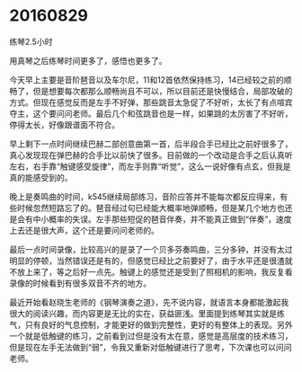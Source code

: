 # 20160829

练琴2.5小时

用真琴之后练琴时间更多了，感悟也更多了。

今天早上主要是音阶琶音以及车尔尼，11和12首依然保持练习，14已经较之前的顺畅了，但是想要每次都那么顺畅尚且不可以，所以目前还是快慢结合，局部攻破的方式。但现在感觉反而是左手不好弹，那些跳音太急促了不好听，太长了有点喧宾夺主，这个要问问老师。最后几个和弦跳音也是一样，如果跳的太厉害了不好听，停得太长，好像跟谱面不符合。

早上剩下一点时间继续巴赫二部创意曲第一首，后半段合手已经比之前好很多了，真心发现现在弹巴赫的合手比以前快了很多。目前做的一个改动是合手之后认真听左右，右手靠“触键感受旋律”，而左手则靠“听觉”，这么一说好像有点玄，但我是真的能感受到的。

晚上是奏鸣曲的时间，k545继续局部练习，音阶应答并不能每次都反应得来，有些时候忽然短路忘了的。琶音经过句已经能大概率地弹顺畅，但是某几个地方也还是会有中小概率的失误。左手那些短促的琶音伴奏，并不能真正做到“伴奏”，速度上去还是很大声，这个还是要问问老师的。

最后一点时间录像，比较高兴的是录了一个贝多芬奏鸣曲，三分多钟，并没有太过明显的停顿，当然错误还是有的，但感觉已经比之前要好了，由于水平还是很渣就不放上来了，等之后好一点先。触键上的感觉还是受到了照相机的影响，我反复看录像的时候看到有很多双音不齐的地方。

最近开始看赵晓生老师的《钢琴演奏之道》，先不说内容，就语言本身都能激起我很大的阅读兴趣，而内容更是无比的实在，获益匪浅。里面提到练琴其实就是练气，只有良好的气息控制，才能更好的做到完整性，更好的有整体上的表现。另外一个就是低触键的练习，之前看到过但是没有太在意，感觉是高层度的技术练习，但是现在左手无法做到“弱”，令我又重新对低触键进行了思考，下次课也可以问问老师。
